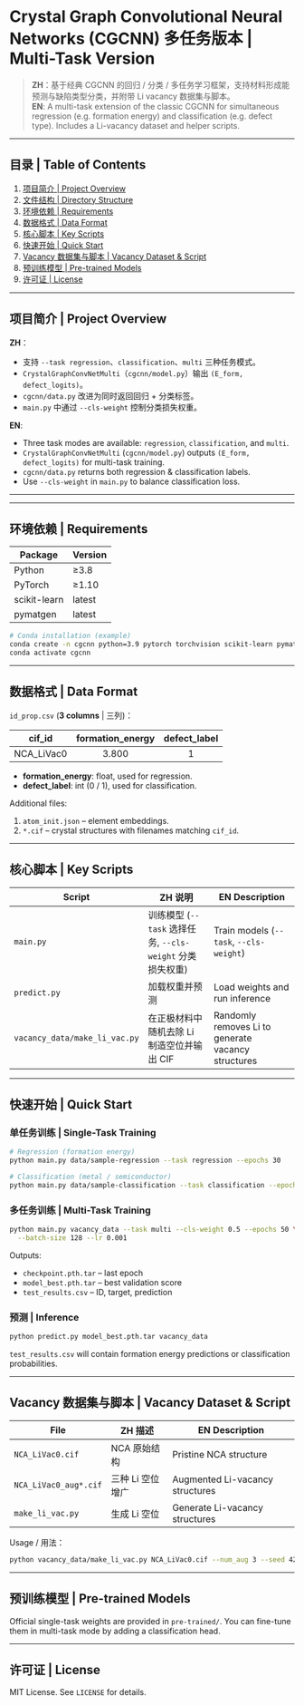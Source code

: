 # Crystal Graph Convolutional Neural Networks (CGCNN) 多任务版本 | Multi-Task Version

> **ZH**：基于经典 CGCNN 的回归 / 分类 / 多任务学习框架，支持材料形成能预测与缺陷类型分类，并附带 Li vacancy 数据集与脚本。  
> **EN**: A multi-task extension of the classic CGCNN for simultaneous regression (e.g. formation energy) and classification (e.g. defect type). Includes a Li-vacancy dataset and helper scripts.

---

## 目录 | Table of Contents

1. [项目简介 | Project Overview](#项目简介--project-overview)  
2. [文件结构 | Directory Structure](#文件结构--directory-structure)  
3. [环境依赖 | Requirements](#环境依赖--requirements)  
4. [数据格式 | Data Format](#数据格式--data-format)  
5. [核心脚本 | Key Scripts](#核心脚本--key-scripts)  
6. [快速开始 | Quick Start](#快速开始--quick-start)  
7. [Vacancy 数据集与脚本 | Vacancy Dataset & Script](#vacancy-数据集与脚本--vacancy-dataset--script)  
8. [预训练模型 | Pre-trained Models](#预训练模型--pre-trained-models)  
9. [许可证 | License](#许可证--license)

---

## 项目简介 | Project Overview

**ZH**：
- 支持 `--task regression`、`classification`、`multi` 三种任务模式。
- `CrystalGraphConvNetMulti`（`cgcnn/model.py`）输出 `(E_form, defect_logits)`。
- `cgcnn/data.py` 改进为同时返回回归 + 分类标签。
- `main.py` 中通过 `--cls-weight` 控制分类损失权重。

**EN**:
- Three task modes are available: `regression`, `classification`, and `multi`.
- `CrystalGraphConvNetMulti` (`cgcnn/model.py`) outputs `(E_form, defect_logits)` for multi-task training.
- `cgcnn/data.py` returns both regression & classification labels.
- Use `--cls-weight` in `main.py` to balance classification loss.

---

---

## 环境依赖 | Requirements

| Package | Version |
| ------- | ------- |
| Python  | ≥3.8 |
| PyTorch | ≥1.10 |
| scikit-learn | latest |
| pymatgen | latest |

```bash
# Conda installation (example)
conda create -n cgcnn python=3.9 pytorch torchvision scikit-learn pymatgen -c pytorch -c conda-forge
conda activate cgcnn
```

---

## 数据格式 | Data Format

`id_prop.csv` (**3 columns** | 三列)：

| cif_id | formation_energy | defect_label |
| ------ | :--------------: | :-----------: |
| NCA_LiVac0 | 3.800 | 1 |

- **formation_energy**: float, used for regression.  
- **defect_label**: int (0 / 1), used for classification.

Additional files:  
1. `atom_init.json` – element embeddings.  
2. `*.cif` – crystal structures with filenames matching `cif_id`.

---

## 核心脚本 | Key Scripts

| Script | ZH 说明 | EN Description |
| ------ | ------- | -------------- |
| `main.py` | 训练模型 (`--task` 选择任务, `--cls-weight` 分类损失权重) | Train models (`--task`, `--cls-weight`) |
| `predict.py` | 加载权重并预测 | Load weights and run inference |
| `vacancy_data/make_li_vac.py` | 在正极材料中随机去除 Li 制造空位并输出 CIF | Randomly removes Li to generate vacancy structures |

---

## 快速开始 | Quick Start

### 单任务训练 | Single-Task Training

```bash
# Regression (formation energy)
python main.py data/sample-regression --task regression --epochs 30

# Classification (metal / semiconductor)
python main.py data/sample-classification --task classification --epochs 30
```

### 多任务训练 | Multi-Task Training

```bash
python main.py vacancy_data --task multi --cls-weight 0.5 --epochs 50 \
  --batch-size 128 --lr 0.001
```

Outputs:  
* `checkpoint.pth.tar` – last epoch  
* `model_best.pth.tar` – best validation score  
* `test_results.csv` – ID, target, prediction

### 预测 | Inference

```bash
python predict.py model_best.pth.tar vacancy_data
```

`test_results.csv` will contain formation energy predictions or classification probabilities.

---

## Vacancy 数据集与脚本 | Vacancy Dataset & Script

| File | ZH 描述 | EN Description |
| ---- | ------- | -------------- |
| `NCA_LiVac0.cif` | NCA 原始结构 | Pristine NCA structure |
| `NCA_LiVac0_aug*.cif` | 三种 Li 空位增广 | Augmented Li-vacancy structures |
| `make_li_vac.py` | 生成 Li 空位 | Generate Li-vacancy structures |

Usage / 用法：

```bash
python vacancy_data/make_li_vac.py NCA_LiVac0.cif --num_aug 3 --seed 42
```

---

## 预训练模型 | Pre-trained Models

Official single-task weights are provided in `pre-trained/`. You can fine-tune them in multi-task mode by adding a classification head.

---

## 许可证 | License

MIT License. See `LICENSE` for details.



